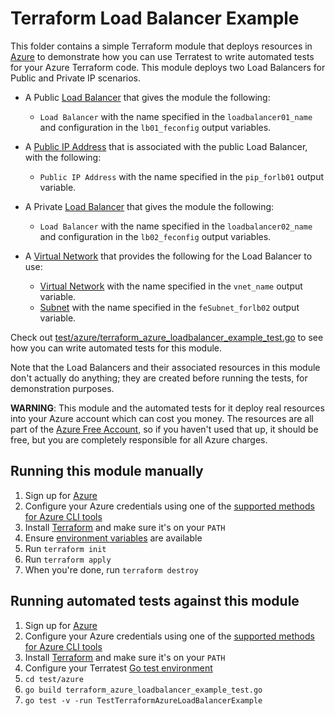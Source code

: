 # Terraform Load Balancer Example

This folder contains a simple Terraform module that deploys resources in [Azure](https://azure.microsoft.com/) to demonstrate
how you can use Terratest to write automated tests for your Azure Terraform code. This module deploys two Load Balancers for Public and Private IP scenarios.

- A Public [Load Balancer](https://docs.microsoft.com/en-us/azure/load-balancer/) that gives the module the following:

  - `Load Balancer` with the name specified in the `loadbalancer01_name` and configuration in the `lb01_feconfig` output variables.

- A [Public IP Address](https://docs.microsoft.com/en-us/azure/virtual-network/virtual-network-public-ip-address) that is associated with the public Load Balancer, with the following:

  - `Public IP Address` with the name specified in the `pip_forlb01` output variable.

- A Private [Load Balancer](https://docs.microsoft.com/en-us/azure/load-balancer/) that gives the module the following:
  - `Load Balancer` with the name specified in the `loadbalancer02_name` and configuration in the `lb02_feconfig` output variables.
- A [Virtual Network](https://docs.microsoft.com/en-us/azure/virtual-network/) that provides the following for the Load Balancer to use:
  - [Virtual Network](https://docs.microsoft.com/en-us/azure/virtual-network/) with the name specified in the `vnet_name` output variable.
  - [Subnet](https://docs.microsoft.com/en-us/azure/virtual-network/virtual-network-manage-subnet) with the name specified in the `feSubnet_forlb02` output variable.

Check out [test/azure/terraform_azure_loadbalancer_example_test.go](/test/azure/terraform_azure_loadbalancer_example_test.go) to see how you can write
automated tests for this module.

Note that the Load Balancers and their associated resources in this module don't actually do anything; they are created before running the tests, for demonstration purposes.

**WARNING**: This module and the automated tests for it deploy real resources into your Azure account which can cost you money. The resources are all part of the [Azure Free Account](https://azure.microsoft.com/en-us/free/), so if you haven't used that up, it should be free, but you are completely responsible for all Azure charges.

## Running this module manually

1. Sign up for [Azure](https://azure.microsoft.com/)
1. Configure your Azure credentials using one of the [supported methods for Azure CLI
   tools](https://docs.microsoft.com/en-us/cli/azure/azure-cli-configuration?view=azure-cli-latest)
1. Install [Terraform](https://www.terraform.io/) and make sure it's on your `PATH`
1. Ensure [environment variables](../README.md#review-environment-variables) are available
1. Run `terraform init`
1. Run `terraform apply`
1. When you're done, run `terraform destroy`

## Running automated tests against this module

1. Sign up for [Azure](https://azure.microsoft.com/)
1. Configure your Azure credentials using one of the [supported methods for Azure CLI
   tools](https://docs.microsoft.com/en-us/cli/azure/azure-cli-configuration?view=azure-cli-latest)
1. Install [Terraform](https://www.terraform.io/) and make sure it's on your `PATH`
1. Configure your Terratest [Go test environment](../README.md)
1. `cd test/azure`
1. `go build terraform_azure_loadbalancer_example_test.go`
1. `go test -v -run TestTerraformAzureLoadBalancerExample`
